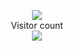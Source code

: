 <p align="center"> 
  <img src="https://github-readme-stats.vercel.app/api?username=huoyiming&show_icons=true"><br>
  Visitor count<br>
  <img src="https://profile-counter.glitch.me/huoyiming/count.svg">
</p>

